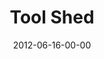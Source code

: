 ---
layout: message
category: message
series: "The Backyard Gospel"
title: "Tool Shed"
date: 2012-06-16-00-00
message_id: 733
sc-permalink-url: "http://soundcloud.com/crdschurch/tool-shed"
audio: "http://s3.amazonaws.com/crossroads-media/messages/audio/backyardgospel_04.mp3"
audio-duration: "52:53"
program: "http://s3.amazonaws.com/crossroads-media/documents/06_16-17_12Program.pdf"
description: "Brian Tome examines how to engage in challenging conversations
about God."
video: "http://s3.amazonaws.com/crossroads-media/messages/video/backyardgospel_04.mp4"
video-duration: "53:00"
yt-embed-url: "//www.youtube.com/embed/iVbjdvFH-5Y"
video-image: "http://s3.amazonaws.com/crossroads-media/images/backyardgospel_04_still.jpg"
tag: 
 - brian-tome
 - program
explicit: false
---